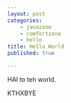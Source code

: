 ```yaml
---
layout: post
categories: 
    - javazone
    - comfortzone
    - hello
title: Hello World
published: true

---
```


HAI to teh world.

KTHXBYE
